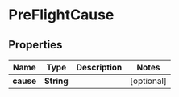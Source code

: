 # PreFlightCause

## Properties
Name | Type | Description | Notes
------------ | ------------- | ------------- | -------------
**cause** | **String** |  |  [optional]
